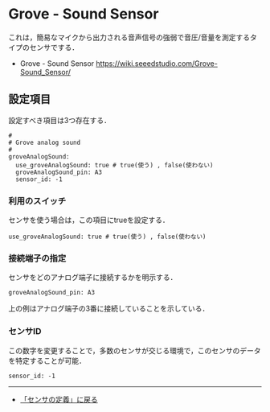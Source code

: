 # Grove - Sound Sensor

これは，簡易なマイクから出力される音声信号の強弱で音圧/音量を測定するタイプのセンサでする．

- Grove - Sound Sensor https://wiki.seeedstudio.com/Grove-Sound_Sensor/


## 設定項目
設定すべき項目は3つ存在する．

```
#
# Grove analog sound
#
groveAnalogSound:
  use_groveAnalogSound: true # true(使う) , false(使わない)
  groveAnalogSound_pin: A3
  sensor_id: -1
```

### 利用のスイッチ
センサを使う場合は，この項目にtrueを設定する．
```
use_groveAnalogSound: true # true(使う) , false(使わない)
```

### 接続端子の指定
センサをどのアナログ端子に接続するかを明示する．
```
groveAnalogSound_pin: A3
```

上の例はアナログ端子の3番に接続していることを示している．

### センサID
この数字を変更することで，多数のセンサが交じる環境で，このセンサのデータを特定することが可能．
```
sensor_id: -1
```

***

- [「センサの定義」に戻る](../SensorDefinition.md)
